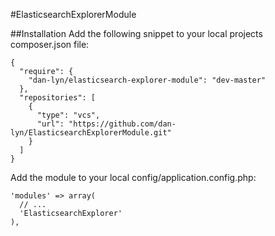 #ElasticsearchExplorerModule

##Installation
Add the following snippet to your local projects composer.json file:
```
{
  "require": {
    "dan-lyn/elasticsearch-explorer-module": "dev-master"
  },
  "repositories": [
    {
      "type": "vcs",
      "url": "https://github.com/dan-lyn/ElasticsearchExplorerModule.git"
    }
  ]
}
```

Add the module to your local config/application.config.php:
```
'modules' => array(
  // ...
  'ElasticsearchExplorer'
),
```
